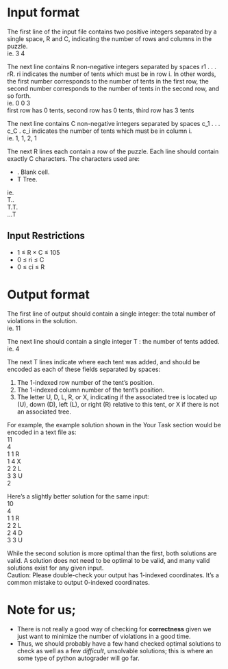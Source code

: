 # Input format
The first line of the input file contains two positive integers separated by a single space, R and C, indicating the number of rows and columns in the puzzle. <br>
ie. 3 4

The next line contains R non-negative integers separated by spaces r1 . . . rR. ri indicates the number of tents which must be in row i. In other words, the first number corresponds to the number of tents in the first row, the second number corresponds to the number of tents in the second row, and so forth. <br>
ie. 0 0 3 <br>
first row has 0 tents, second row has 0 tents, third row has 3 tents

The next line contains C non-negative integers separated by spaces c_1 . . . c_C . c_i indicates the number of tents which must be in column i. <br>
ie. 1, 1, 2, 1

The next R lines each contain a row of the puzzle. Each line should contain exactly C characters. The characters used are: 
- . Blank cell.
- T Tree.

ie. <br>
T.. <br>
T.T. <br>
...T

## Input Restrictions
- 1 ≤ R × C ≤ 105
- 0 ≤ ri ≤ C
- 0 ≤ ci ≤ R

# Output format
The first line of output should contain a single integer: the total number of violations in the solution. <br>
ie. 11

The next line should contain a single integer T : the number of tents added. <br>
ie. 4

The next T lines indicate where each tent was added, and should be encoded as each of these fields separated by
spaces:
1. The 1-indexed row number of the tent’s position.
2. The 1-indexed column number of the tent’s position.
3. The letter U, D, L, R, or X, indicating if the associated tree is located up (U), down (D), left (L), or right (R) relative to this tent, or X if there is not an associated tree.

For example, the example solution shown in the Your Task section would be encoded in a text file as: <br>
11 <br>
4<br>
1 1 R<br>
1 4 X<br>
2 2 L<br>
3 3 U<br>
2

Here’s a slightly better solution for the same input:<br>
10<br>
4<br>
1 1 R<br>
2 2 L<br>
2 4 D<br>
3 3 U

While the second solution is more optimal than the first, both solutions are valid. A solution does not need to be optimal to be valid, and many valid solutions exist for any given input.<br>
Caution: Please double-check your output has 1-indexed coordinates. It’s a common mistake to output 0-indexed coordinates.


# Note for us;
- There is not really a good way of checking for **correctness** given we just want to minimize the number of violations in a good time.
- Thus, we should probably have a few hand checked optimal solutions to check as well as a few *difficult*, unsolvable solutions; this is where an some type of python autograder will go far.